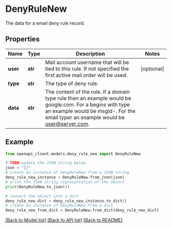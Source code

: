 # DenyRuleNew

The data for a email deny rule record.

## Properties

Name | Type | Description | Notes
------------ | ------------- | ------------- | -------------
**user** | **str** | Mail account username that will be tied to this rule.  If not specified the first active mail order will be used. | [optional] 
**type** | **str** | The type of deny rule. | 
**data** | **str** | The content of the rule.  If a domain type rule then an example would be google.com. For a begins with type an example would be msgid-.  For the email typer an example would be user@server.com. | 

## Example

```python
from openapi_client.models.deny_rule_new import DenyRuleNew

# TODO update the JSON string below
json = "{}"
# create an instance of DenyRuleNew from a JSON string
deny_rule_new_instance = DenyRuleNew.from_json(json)
# print the JSON string representation of the object
print(DenyRuleNew.to_json())

# convert the object into a dict
deny_rule_new_dict = deny_rule_new_instance.to_dict()
# create an instance of DenyRuleNew from a dict
deny_rule_new_from_dict = DenyRuleNew.from_dict(deny_rule_new_dict)
```
[[Back to Model list]](../README.md#documentation-for-models) [[Back to API list]](../README.md#documentation-for-api-endpoints) [[Back to README]](../README.md)


